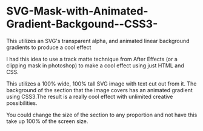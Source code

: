 # SVG-Mask-with-Animated-Gradient-Backgound--CSS3-

This utilizes an SVG's transparent alpha, and animated linear background gradients to produce a cool effect

I had this idea to use a track matte technique from After Effects (or a clipping mask in photoshop) to make a cool effect using just HTML and CSS.

This utilizes a 100% wide, 100% tall SVG image with text cut out from it. The background of the section that the image covers has an animated gradient using CSS3.The result is a really cool effect with unlimited creative possibilities.

You could change the size of the section to any proportion and not have this take up 100% of the screen size.
